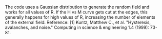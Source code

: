 The code uses a Gaussian distribution to generate the random field and works for all values of R.
If the H vs M curve gets cut at the edges, this generally happens for high values of R, increasing the number of elements of the external field.
Reference:
[1] Kuntz, Matthew C., et al. "Hysteresis, avalanches, and noise." Computing in science & engineering 1.4 (1999): 73-81.
